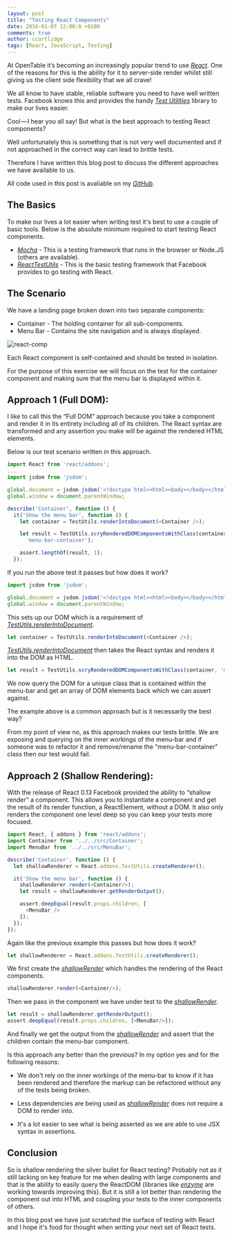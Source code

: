 ```yaml
---
layout: post
title: "Testing React Components"
date: 2016-01-07 12:00:0 +0100
comments: true
author: ccartlidge
tags: [React, JavaScript, Testing]
---
```


At OpenTable it’s becoming an increasingly popular trend to use *[React](https://facebook.github.io/react/)*.
One of the reasons for this is the ability for it  to server-side render whilst still
giving us the client side flexibility that we all crave!

We all know to have stable, reliable software you need to have well written tests. Facebook knows this and
provides the handy *[Test Utilities](https://facebook.github.io/react/docs/test-utils.html)* library to make
our lives easier.

Cool — I hear you all say! But what is the best approach to testing React components?

Well unfortunately this is something that is not very well documented and if not approached in
the correct way can lead to brittle tests.

Therefore I have written this blog post to discuss the different approaches we have available to us.

All code used in this post is avaliable on my *[GitHub](https://github.com/chriscartlidge/React-Testing-Blog-Code)*.

## The Basics

To make our lives a lot easier when writing test it's best to use a couple of basic tools. Below is
the absolute minimum required to start testing React components.

- *[Mocha](https://mochajs.org/)* - This is a testing framework that runs in the browser or Node.JS (others are available).
- *[ReactTestUtils](https://facebook.github.io/react/docs/test-utils.html)* - This is the basic testing framework that Facebook provides to go testing with React.

## The Scenario

We have a landing page broken down into two separate components:

- Container - The holding container for all sub-components.
- Menu Bar - Contains the site navigation and is always displayed.

![react-comp](/images/posts/react-comp.png)

Each React component is self-contained and should be tested in isolation.

For the purpose of this exercise we will focus on the test for the container component and
making sure that the menu bar is displayed within it.

## Approach 1 (Full DOM):

I like to call this the “Full DOM” approach because you take a component and render it in its entirety
including all of its children. The React syntax are transformed and any assertion
you make will be against the rendered HTML elements.

Below is our test scenario written in this approach.

```javascript
import React from 'react/addons';
...
import jsdom from 'jsdom';

global.document = jsdom.jsdom('<!doctype html><html><body></body></html>');
global.window = document.parentWindow;

describe('Container', function () {
  it('Show the menu bar', function () {
    let container = TestUtils.renderIntoDocument(<Container />);

    let result = TestUtils.scryRenderedDOMComponentsWithClass(container,
      'menu-bar-container');

    assert.lengthOf(result, 1);
  });
```
If you run the above test it passes but how does it work?

```javascript
import jsdom from 'jsdom';

global.document = jsdom.jsdom('<!doctype html><html><body></body></html>');
global.window = document.parentWindow;
```
This sets up our DOM which is a requirement of *[TestUtils.renderIntoDocument](https://facebook.github.io/react/docs/test-utils.html#renderintodocument)*.


```javascript
let container = TestUtils.renderIntoDocument(<Container />);
```
*[TestUtils.renderIntoDocument](https://facebook.github.io/react/docs/test-utils.html#renderintodocument)* then takes the React syntax and renders it into the DOM as HTML.
```javascript
let result = TestUtils.scryRenderedDOMComponentsWithClass(container, 'menu-bar-container');
```
We now query the DOM for a unique class that is contained within the menu-bar and get an array of
DOM elements back which we can assert against.

The example above is a common approach but is it necessarily the best way?

From my point of view no, as this approach makes our tests brittle. We are exposing and querying on the inner workings
of the menu-bar and if someone was to refactor it and remove/rename the "menu-bar-container" class then our test would fail.

## Approach 2 (Shallow Rendering):

With the release of React 0.13 Facebook provided the ability to “shallow render” a component.
This allows you to instantiate a component and get the result of its render function, a ReactElement, without a DOM.
It also only renders the component one level deep so you can keep your tests more focused.

```javascript
import React, { addons } from 'react/addons';
import Container from '../../src/Container';
import MenuBar from '../../src/MenuBar';

describe('Container', function () {
  let shallowRenderer = React.addons.TestUtils.createRenderer();

  it('Show the menu bar', function () {
    shallowRenderer.render(<Container/>);
    let result = shallowRenderer.getRenderOutput();

    assert.deepEqual(result.props.children, [
      <MenuBar />
    ]);
  });
});
```

Again like the previous example this passes but how does it work?

```javascript
let shallowRenderer = React.addons.TestUtils.createRenderer();
```
We first create the *[shallowRender](https://facebook.github.io/react/docs/test-utils.html#shallow-rendering)* which handles the rendering of the React components.

```javascript
shallowRenderer.render(<Container/>);
```
Then we pass in the component we have under test to the *[shallowRender](https://facebook.github.io/react/docs/test-utils.html#shallow-rendering)*.

```javascript
let result = shallowRenderer.getRenderOutput();
assert.deepEqual(result.props.children, [<MenuBar/>]);
```

And finally we get the output from the *[shallowRender](https://facebook.github.io/react/docs/test-utils.html#shallow-rendering)* and
assert that the children contain the menu-bar component.

Is this approach any better than the previous? In my option yes and for the following reasons:

- We don't rely on the inner workings of the menu-bar to know if it has been rendered and therefore the markup can be refactored without
any of the
 tests being broken.

- Less dependencies are being used as *[shallowRender](https://facebook.github.io/react/docs/test-utils.html#shallow-rendering)* does not require
a DOM to render into.

- It's a lot easier to see what is being asserted as we are able to use JSX syntax in assertions.

## Conclusion
So is shallow rendering the silver bullet for React testing? Probably not as it still lacking on key feature for me when dealing
with large components and that is the ability to easily query the ReactDOM (libraries like *[enzyme](https://github.com/airbnb/enzyme)*
are working towards improving this). But it is still a lot better than rendering the component out into HTML and coupling your tests
to the inner components of others.

In this blog post we have just scratched the surface of testing with React and I hope it's food for thought when writing your next set of
React tests.